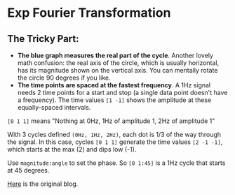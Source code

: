 # Exp Fourier Transformation

## The Tricky Part:

- **The blue graph measures the real part of the cycle**. Another lovely math confusion: the real axis of the circle, which is usually horizontal, has its magnitude shown on 
the vertical axis. You can mentally rotate the circle 90 degrees if you like.
- **The time points are spaced at the fastest frequency**. A 1Hz signal needs 2 time points for a start and stop (a single data point doesn't have a frequency). 
The time values `[1 -1]` shows the amplitude at these equally-spaced intervals.

`[0 1 1]` means "Nothing at 0Hz, 1Hz of amplitude 1, 2Hz of amplitude 1"

 With 3 cycles defined `(0Hz, 1Hz, 2Hz)`, each dot is 1/3 of the way through the signal. In this case, cycles `[0 1 1]` generate the time values `[2 -1 -1]`, 
 which starts at the max (2) and dips low (-1).
 
 Use `magnitude:angle` to set the phase. So `[0 1:45]` is a 1Hz cycle that starts at 45 degrees.
 
 [Here](https://betterexplained.com/articles/an-interactive-guide-to-the-fourier-transform/) is the original blog. 
